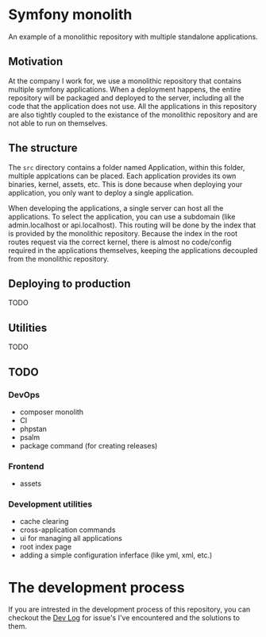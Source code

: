 # Symfony monolith

An example of a monolithic repository with multiple standalone applications.

## Motivation

At the company I work for, we use a monolithic repository that contains multiple symfony applications. When a deployment happens, the entire repository will be
packaged and deployed to the server, including all the code that the application does not use. All the applications in this repository are also tightly coupled
to the existance of the monolithic repository and are not able to run on themselves.

## The structure

The `src` directory contains a folder named Application, within this folder, multiple applcations can be placed. Each application provides its own binaries,
kernel, assets, etc. This is done because when deploying your application, you only want to deploy a single application.

When developing the applications, a single server can host all the applications. To select the application, you can use a subdomain (like admin.localhost or
api.localhost). This routing will be done by the index that is provided by the monolithic repository. Because the index in the root routes request via the
correct kernel, there is almost no code/config required in the applications themselves, keeping the applications decoupled from the monolithic repository.

## Deploying to production

TODO

## Utilities

TODO

## TODO

### DevOps

- composer monolith
- CI
- phpstan
- psalm
- package command (for creating releases)

### Frontend

- assets

### Development utilities

- cache clearing
- cross-application commands
- ui for managing all applications
- root index page
- adding a simple configuration inferface (like yml, xml, etc.)

# The development process

If you are intrested in the development process of this repository, you can checkout the [Dev Log](./docs/dev_log.md) for issue's I've encountered and the
solutions to them.
